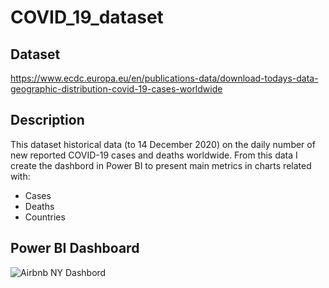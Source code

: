 # COVID_19_dataset

## Dataset
https://www.ecdc.europa.eu/en/publications-data/download-todays-data-geographic-distribution-covid-19-cases-worldwide

## Description
This dataset historical data (to 14 December 2020) on the daily number of new reported COVID-19 cases and deaths worldwide. From this data I create the dashbord in Power BI to present main metrics in charts related with:
- Cases
- Deaths
- Countries

## Power BI Dashboard
![Airbnb NY Dashbord]()
